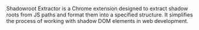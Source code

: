 Shadowroot Extractor is a Chrome extension designed to extract shadow roots from JS paths and format them into a specified structure. It simplifies the process of working with shadow DOM elements in web development.

